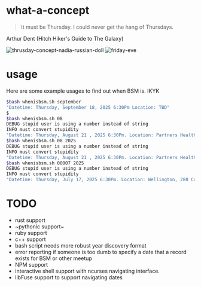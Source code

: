 # what-a-concept
> It must be Thursday. I could never get the hang of Thursdays.


Arthur Dent (Hitch Hiker's Guide to The Galaxy)

![thrusday-concept-nadia-russian-doll](https://github.com/user-attachments/assets/6d314ca4-a137-49d3-a7c3-38861f6da8d0) ![friday-eve](https://github.com/user-attachments/assets/6722ff87-e23d-44cb-b132-6c18913114d9)

# usage
Here are some example usages to find out when BSM is. IKYK
```bash
$bash whenisbsm.sh september
"Datetime: Thursday, September 18, 2025 6:30Pm Location: TBD"
$
$bash whenisbsm.sh 08
DEBUG stupid user is using a number instead of string
INFO must convert stupidity
"Datetime: Thursday, August 21 , 2025 6:30Pm. Location: Partners Health, 399 Revolution Dr, Somerville, MA 02145"
$bash whenisbsm.sh 08 2025
DEBUG stupid user is using a number instead of string
INFO must convert stupidity
"Datetime: Thursday, August 21 , 2025 6:30Pm. Location: Partners Health, 399 Revolution Dr, Somerville, MA 02145"
$bash whenisbsm.sh 00007 2025
DEBUG stupid user is using a number instead of string
INFO must convert stupidity
"Datetime: Thursday, July 17, 2025 6:30Pm. Location: Wellington, 280 Congress St, Boston"
```

# TODO
- rust support
- ~pythonic support~
- ruby support
- c++ support
- bash script needs more robust year discovery format
- error reporting if someone is too dumb to specify a date that a record exists for BSM or other meetup
- NPM support
- interactive shell support with ncurses navigating interface.
- libFuse support to support navigating dates
